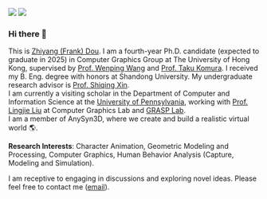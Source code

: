 [![](https://img.shields.io/badge/website-orange?&style=for-the-badge&logo=Google%20chrome&logoColor=white)](https://frank-zy-dou.github.io/index.html)
[![](https://img.shields.io/badge/google%20scholar-%234285F4.svg?&style=for-the-badge&logo=google-scholar&logoColor=white)](https://scholar.google.com/citations?user=SLRYlKsAAAAJ&hl=en)

### Hi there 👋
This is [Zhiyang (Frank) Dou](https://frank-zy-dou.github.io/). I am a fourth-year Ph.D. candidate (expected to graduate in 2025) in Computer Graphics Group at The University of Hong Kong, supervised by [Prof. Wenping Wang](https://www.cs.hku.hk/people/academic-staff/wenping) and [Prof. Taku Komura](https://www.cs.hku.hk/index.php/people/academic-staff/taku). I received my B. Eng. degree with honors at Shandong University. My undergraduate research advisor is [Prof. Shiqing Xin](https://irc.cs.sdu.edu.cn/~shiqing/index.html).<br>
I am currently a visiting scholar in the Department of Computer and Information Science at the [University of Pennsylvania](https://www.upenn.edu/), working with [Prof. Lingjie Liu](https://lingjie0206.github.io/) at Computer Graphics Lab and [GRASP Lab](https://www.grasp.upenn.edu/).<br>
I am a member of AnySyn3D, where we create and build a realistic virtual world 🌎.

**Research Interests**: Character Animation, Geometric Modeling and Processing, Computer Graphics, Human Behavior Analysis (Capture, Modeling and Simulation).

I am receptive to engaging in discussions and exploring novel ideas. Please feel free to contact me ([email](zhiyang0@connect.hku.hk)).

